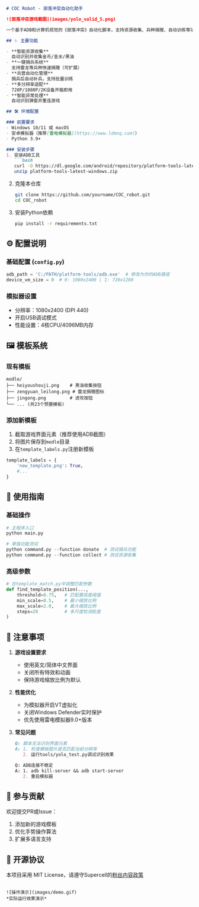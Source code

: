 ```markdown
# COC Robot - 部落冲突自动化助手

![部落冲突游戏截图](images/yolo_valid_5.png)

一个基于ADB和计算机视觉的《部落冲突》自动化脚本，支持资源收集、兵种捐赠、自动训练等功能。无需Root，兼容主流安卓模拟器。

## ✨ 主要功能

- **智能资源收集**  
  自动识别并收集金币/圣水/黑油
- **一键捐兵系统**  
  支持雷龙等兵种快速捐赠（可扩展）
- **兵营自动化管理**  
  捐兵后自动补兵，支持批量训练
- **多分辨率适配**  
  720P/1080P/2K设备开箱即用
- **智能异常处理**  
  自动识别弹窗并重连游戏

## 🛠️ 环境配置

### 前置要求
- Windows 10/11 或 macOS
- 安卓模拟器（推荐[雷电模拟器](https://www.ldmnq.com)）
- Python 3.9+

### 安装步骤
1. 安装ADB工具
   ```bash
   curl -O https://dl.google.com/android/repository/platform-tools-latest-windows.zip
   unzip platform-tools-latest-windows.zip
   ```
2. 克隆本仓库
   ```bash
   git clone https://github.com/yourname/COC_robot.git
   cd COC_robot
   ```
3. 安装Python依赖
   ```bash
   pip install -r requirements.txt
   ```

## ⚙️ 配置说明

### 基础配置 (`config.py`)
```python
adb_path = 'C:/PATH/platform-tools/adb.exe'  # 修改为你的ADB路径
device_vm_size = 0  # 0: 1080x2400 | 1: 720x1280
```

### 模拟器设置
- 分辨率：1080x2400 (DPI 440)
- 开启USB调试模式
- 性能设置：4核CPU/4096MB内存

## 🖼️ 模板系统

### 现有模板
```
modle/
├── heiyoushouji.png    # 黑油收集按钮
├── zengyuan_leilong.png # 雷龙捐赠图标
├── jingong.png         # 进攻按钮
└── ... (共23个预置模板)
```

### 添加新模板
1. 截取游戏界面元素（推荐使用ADB截图）
2. 将图片保存到`modle`目录
3. 在`template_labels.py`注册新模板
```python
template_labels = {
    'new_template.png': True,
    #...
}
```

## 🚀 使用指南

### 基础操作
```python
# 主程序入口
python main.py

# 单独功能测试
python command.py --function donate  # 测试捐兵功能
python command.py --function collect # 测试资源收集
```

### 高级参数
```python
# 在template_match.py中调整匹配参数
def find_template_position(...,
    threshold=0.75,   # 匹配置信度阈值
    min_scale=0.5,    # 最小缩放比例
    max_scale=2.0,    # 最大缩放比例
    steps=20          # 多尺度检测粒度
)
```

## 📌 注意事项

1. **游戏设置要求**
   - 使用英文/简体中文界面
   - 关闭所有特效和动画
   - 保持游戏缩放比例为默认

2. **性能优化**
   - 为模拟器开启VT虚拟化
   - 关闭Windows Defender实时保护
   - 优先使用雷电模拟器9.0+版本

3. **常见问题**
   ```markdown
   Q: 脚本无法识别界面元素
   A: 1. 检查模板图片是否匹配当前分辨率
      2. 运行tools/yolo_test.py调试识别效果

   Q: ADB连接不稳定
   A: 1. adb kill-server && adb start-server
      2. 重启模拟器
   ```

## 🤝 参与贡献
欢迎提交PR或Issue：
1. 添加新的游戏模板
2. 优化手势操作算法
3. 扩展多语言支持

## 📄 开源协议
本项目采用 MIT License，请遵守Supercell的[粉丝内容政策](https://www.supercell.com/fan-content-policy)
```

![操作演示](images/demo.gif)  
*实际运行效果演示*
